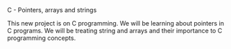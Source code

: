 C - Pointers, arrays and strings

This new project is on C programming. We will be learning about pointers in C programs. We will be treating string and arrays and their importance to C programming concepts.

